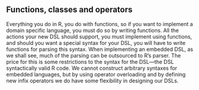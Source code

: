 
## Functions, classes and operators

Everything you do in R, you do with functions, so if you want to implement a domain specific language, you must do so by writing functions. All the actions your new DSL should support, you must implement using functions, and should you want a special syntax for your DSL, you will have to write functions for parsing this syntax. When implementing an embedded DSL, as we shall see, much of the parsing can be outsourced to R’s parser. The price for this is some restrictions to the syntax for the DSL—the DSL syntactically valid R code. We cannot construct arbitrary syntaxes for embedded languages, but by using operator overloading and by defining new infix operators we do have some flexibility in designing our DSLs.
